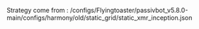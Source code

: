 Strategy come from : /configs/Flyingtoaster/passivbot_v5.8.0-main/configs/harmony/old/static_grid/static_xmr_inception.json